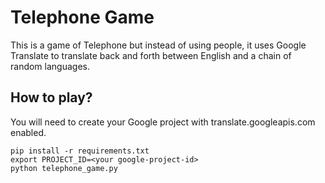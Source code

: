 # Telephone Game

This is a game of Telephone but instead of using people, it uses Google Translate to translate back and forth between English and a chain of random languages.

## How to play?

You will need to create your Google project with translate.googleapis.com enabled.

```
pip install -r requirements.txt
export PROJECT_ID=<your google-project-id>
python telephone_game.py
```
